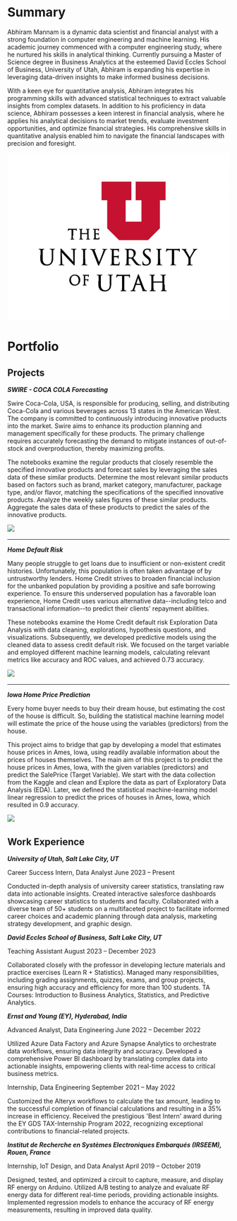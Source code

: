 # Summary

Abhiram Mannam is a dynamic data scientist and financial analyst with a strong foundation in computer engineering and machine learning. His academic journey commenced with a computer engineering study, where he nurtured his skills in analytical thinking. Currently pursuing a Master of Science degree in Business Analytics at the esteemed David Eccles School of Business, University of Utah, Abhiram is expanding his expertise in leveraging data-driven insights to make informed business decisions.

With a keen eye for quantitative analysis, Abhiram integrates his programming skills with advanced statistical techniques to extract valuable insights from complex datasets. In addition to his proficiency in data science, Abhiram possesses a keen interest in financial analysis, where he applies his analytical decisions to market trends, evaluate investment opportunities, and optimize financial strategies. His comprehensive skills in quantitative analysis enabled him to navigate the financial landscapes with precision and foresight.

<img src="images/the-university-of-utah1230.jpeg?raw=true"/>


# Portfolio

## Projects

***SWIRE - COCA COLA Forecasting***

Swire Coca-Cola, USA, is responsible for producing, selling, and distributing Coca-Cola and various beverages across 13 states in the American West. The company is committed to continuously introducing innovative products into the market. Swire aims to enhance its production planning and management specifically for these products. The primary challenge requires accurately forecasting the demand to mitigate instances of out-of-stock and overproduction, thereby maximizing profits.

The notebooks examine the regular products that closely resemble the specified innovative products and forecast sales by leveraging the sales data of these similar products. Determine the most relevant similar products based on factors such as brand, market category, manufacturer, package type, and/or flavor, matching the specifications of the specified innovative products. Analyze the weekly sales figures of these similar products. Aggregate the sales data of these products to predict the sales of the innovative products.


***[![](https://img.shields.io/badge/View_On_GitHub-blue?logo=GitHub)](https://github.com/AbhiramMannam/Swire-Coca-Cola-Forecast)***

---

***Home Default Risk***

Many people struggle to get loans due to insufficient or non-existent credit histories. Unfortunately, this population is often taken advantage of by untrustworthy lenders. Home Credit strives to broaden financial inclusion for the unbanked population by providing a positive and safe borrowing experience. To ensure this underserved population has a favorable loan experience, Home Credit uses various alternative data--including telco and transactional information--to predict their clients' repayment abilities.

These notebooks examine the Home Credit default risk Exploration Data Analysis with data cleaning, explorations, hypothesis questions, and visualizations. Subsequently, we developed predictive models using the cleaned data to assess credit default risk. We focused on the target variable and employed different machine learning models, calculating relevant metrics like accuracy and ROC values, and achieved 0.73 accuracy. 


***[![](https://img.shields.io/badge/View_On_GitHub-blue?logo=GitHub)](https://github.com/AbhiramMannam/Capstone-Home-Credit-Default)***

---

***Iowa Home Price Prediction***

Every home buyer needs to buy their dream house, but estimating the cost of the house is difficult. So, building the statistical machine learning model will estimate the price of the house using the variables (predictors) from the house. 

This project aims to bridge that gap by developing a model that estimates house prices in Ames, Iowa, using readily available information about the prices of houses themselves. The main aim of this project is to predict the house prices in Ames, Iowa, with the given variables (predictors) and predict the SalePrice (Target Variable). We start with the data collection from the Kaggle and clean and Explore the data as part of Exploratory Data Analysis (EDA). Later, we defined the statistical machine-learning model linear regression to predict the prices of houses in Ames, Iowa, which resulted in 0.9 accuracy.

***[![](https://img.shields.io/badge/View_On_GitHub-blue?logo=GitHub)](https://github.com/AbhiramMannam/Iowa---Home-Price-Prediction/tree/main)***


## Work Experience

***University of Utah, Salt Lake City, UT***

Career Success Intern, Data Analyst										June 2023 – Present

Conducted in-depth analysis of university career statistics, translating raw data into actionable insights.
Created interactive salesforce dashboards showcasing career statistics to students and faculty.
Collaborated with a diverse team of 50+ students on a multifaceted project to facilitate informed career choices and academic planning through data analysis, marketing strategy development, and graphic design.

***David Eccles School of Business, Salt Lake City, UT***

Teaching Assistant												August 2023 – December 2023

Collaborated closely with the professor in developing lecture materials and practice exercises (Learn R + Statistics). 
Managed many responsibilities, including grading assignments, quizzes, exams, and group projects, ensuring high accuracy and efficiency for more than 100 students. TA Courses: Introduction to Business Analytics, Statistics, and Predictive Analytics.

***Ernst and Young (EY), Hyderabad, India***

Advanced Analyst, Data Engineering										June 2022 – December 2022

Utilized Azure Data Factory and Azure Synapse Analytics to orchestrate data workflows, ensuring data integrity and accuracy.
Developed a comprehensive Power BI dashboard by translating complex data into actionable insights, empowering clients with real-time access to critical business metrics.	

Internship, Data Engineering											September 2021 – May 2022

Customized the Alteryx workflows to calculate the tax amount, leading to the successful completion of financial calculations and resulting in a 35% increase in efficiency.
Received the prestigious 'Best Intern' award during the EY GDS TAX-Internship Program 2022, recognizing exceptional contributions to financial-related projects.
	
***Institut de Recherche en Systèmes Electroniques Embarqués (IRSEEM), Rouen, France***

Internship, IoT Design, and Data Analyst									April 2019 – October 2019

Designed, tested, and optimized a circuit to capture, measure, and display RF energy on Arduino.
Utilized A/B testing to analyze and evaluate RF energy data for different real-time periods, providing actionable insights.
Implemented regression models to enhance the accuracy of RF energy measurements, resulting in improved data quality.

